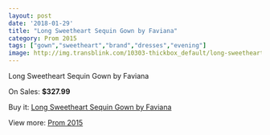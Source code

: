 ```yaml
---
layout: post
date: '2018-01-29'
title: "Long Sweetheart Sequin Gown by Faviana"
category: Prom 2015
tags: ["gown","sweetheart","brand","dresses","evening"]
image: http://img.transblink.com/10303-thickbox_default/long-sweetheart-sequin-gown-by-faviana.jpg
---
```

Long Sweetheart Sequin Gown by Faviana

On Sales: **$327.99**
<a href="https://www.transblink.com/en/prom-2015/3351-long-sweetheart-sequin-gown-by-faviana.html"><amp-img layout="responsive" width="600" height="600" src="//img.transblink.com/10303-thickbox_default/long-sweetheart-sequin-gown-by-faviana.jpg" alt="Long Sweetheart Sequin Gown by Faviana 0" /></a>
<a href="https://www.transblink.com/en/prom-2015/3351-long-sweetheart-sequin-gown-by-faviana.html"><amp-img layout="responsive" width="600" height="600" src="//img.transblink.com/10307-thickbox_default/long-sweetheart-sequin-gown-by-faviana.jpg" alt="Long Sweetheart Sequin Gown by Faviana 1" /></a>
<a href="https://www.transblink.com/en/prom-2015/3351-long-sweetheart-sequin-gown-by-faviana.html"><amp-img layout="responsive" width="600" height="600" src="//img.transblink.com/10306-thickbox_default/long-sweetheart-sequin-gown-by-faviana.jpg" alt="Long Sweetheart Sequin Gown by Faviana 2" /></a>
<a href="https://www.transblink.com/en/prom-2015/3351-long-sweetheart-sequin-gown-by-faviana.html"><amp-img layout="responsive" width="600" height="600" src="//img.transblink.com/10305-thickbox_default/long-sweetheart-sequin-gown-by-faviana.jpg" alt="Long Sweetheart Sequin Gown by Faviana 3" /></a>
<a href="https://www.transblink.com/en/prom-2015/3351-long-sweetheart-sequin-gown-by-faviana.html"><amp-img layout="responsive" width="600" height="600" src="//img.transblink.com/10304-thickbox_default/long-sweetheart-sequin-gown-by-faviana.jpg" alt="Long Sweetheart Sequin Gown by Faviana 4" /></a>

Buy it: [Long Sweetheart Sequin Gown by Faviana](https://www.transblink.com/en/prom-2015/3351-long-sweetheart-sequin-gown-by-faviana.html "Long Sweetheart Sequin Gown by Faviana")

View more: [Prom 2015](https://www.transblink.com/en/10-prom-2015 "Prom 2015")